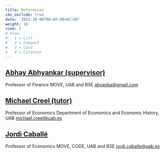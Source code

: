 ```yaml
---
title: References
cms_exclude: true
date: '2022-10-06T00:00:00+01:00'
weight: 10
view: 2
# View.
#   1 = List
#   2 = Compact
#   3 = Card
#   4 = Citation
---
```



## **[Abhay Abhyankar (supervisor)](https://bse.eu/people/abhyankar-abhay)**
Professor of Finance
MOVE, UAB and BSE
[abyanka@gmail.com](mailto:abyanka@gmail.com)

## **[Michael Creel (tutor)](http://pareto.uab.es/mcreel/)**
Professor of Economics
Department of Economics and Economic History, UAB
[michael.creel@uab.es](mailto:michael.creel@uab.es)

## **[Jordi Caballé](http://pareto.uab.es/jcaballe/)**
Professor of Economics
MOVE, CODE, UAB and BSE
[jordi.caballe@uab.es](mailto:jordi.caballe@uab.es)
